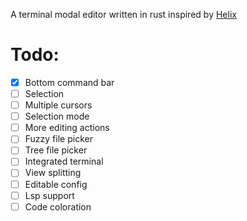 A terminal modal editor written in rust inspired by [Helix](https://github.com/helix-editor/helix)

# Todo:
- [x] Bottom command bar
- [ ] Selection
- [ ] Multiple cursors
- [ ] Selection mode
- [ ] More editing actions
- [ ] Fuzzy file picker
- [ ] Tree file picker
- [ ] Integrated terminal
- [ ] View splitting
- [ ] Editable config
- [ ] Lsp support
- [ ] Code coloration
